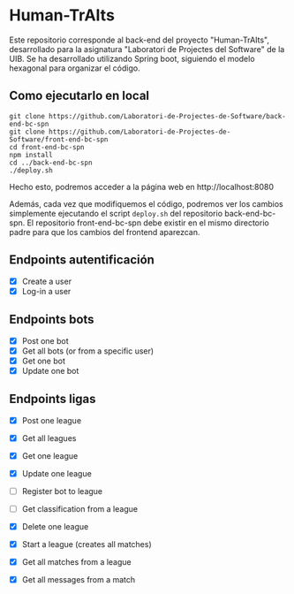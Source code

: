 # Human-TrAIts

Este repositorio corresponde al back-end del proyecto "Human-TrAIts", desarrollado para la asignatura "Laboratori de Projectes del Software" de la UIB.
Se ha desarrollado utilizando Spring boot, siguiendo el modelo hexagonal para organizar el código.

## Como ejecutarlo en local
```
git clone https://github.com/Laboratori-de-Projectes-de-Software/back-end-bc-spn
git clone https://github.com/Laboratori-de-Projectes-de-Software/front-end-bc-spn
cd front-end-bc-spn
npm install
cd ../back-end-bc-spn
./deploy.sh
```

Hecho esto, podremos acceder a la página web en http://localhost:8080

Además, cada vez que modifiquemos el código, podremos ver los cambios simplemente ejecutando el script ```deploy.sh``` del repositorio back-end-bc-spn.
El repositorio front-end-bc-spn debe existir en el mismo directorio padre para que los cambios del frontend aparezcan. 

## Endpoints autentificación
- [x] Create a user
- [x] Log-in a user

## Endpoints bots
- [x] Post one bot
- [x] Get all bots (or from a specific user)
- [x] Get one bot
- [x] Update one bot

## Endpoints ligas
- [x] Post one league
- [x] Get all leagues
- [x] Get one league
- [x] Update one league

- [ ] Register bot to league
- [ ] Get classification from a league
- [x] Delete one league

- [x] Start a league (creates all matches)
- [x] Get all matches from a league
- [x] Get all messages from a match
